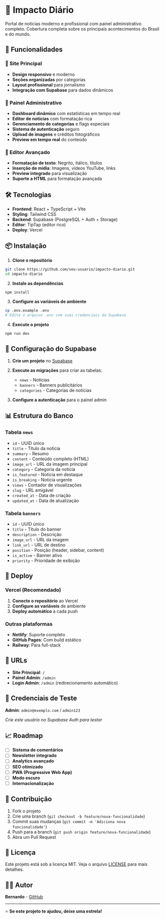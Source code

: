 # 📰 Impacto Diário

Portal de notícias moderno e profissional com painel administrativo completo. Cobertura completa sobre os principais acontecimentos do Brasil e do mundo.

## 🚀 Funcionalidades

### 📱 Site Principal
- **Design responsivo** e moderno
- **Seções organizadas** por categorias
- **Layout profissional** para jornalismo
- **Integração com Supabase** para dados dinâmicos

### 🔧 Painel Administrativo
- **Dashboard dinâmico** com estatísticas em tempo real
- **Editor de notícias** com formatação rica
- **Gerenciamento de categorias** e flags especiais
- **Sistema de autenticação** seguro
- **Upload de imagens** e créditos fotográficos
- **Preview em tempo real** do conteúdo

### 📝 Editor Avançado
- **Formatação de texto**: Negrito, itálico, títulos
- **Inserção de mídia**: Imagens, vídeos YouTube, links
- **Preview integrado** para visualização
- **Suporte a HTML** para formatação avançada

## 🛠️ Tecnologias

- **Frontend**: React + TypeScript + Vite
- **Styling**: Tailwind CSS
- **Backend**: Supabase (PostgreSQL + Auth + Storage)
- **Editor**: TipTap (editor rico)
- **Deploy**: Vercel

## 📦 Instalação

1. **Clone o repositório**
```bash
git clone https://github.com/seu-usuario/impacto-diario.git
cd impacto-diario
```

2. **Instale as dependências**
```bash
npm install
```

3. **Configure as variáveis de ambiente**
```bash
cp .env.example .env
# Edite o arquivo .env com suas credenciais do Supabase
```

4. **Execute o projeto**
```bash
npm run dev
```

## 🔧 Configuração do Supabase

1. **Crie um projeto** no [Supabase](https://supabase.com)
2. **Execute as migrações** para criar as tabelas:
   - `news` - Notícias
   - `banners` - Banners publicitários
   - `categories` - Categorias de notícias

3. **Configure a autenticação** para o painel admin

## 📊 Estrutura do Banco

### Tabela `news`
- `id` - UUID único
- `title` - Título da notícia
- `summary` - Resumo
- `content` - Conteúdo completo (HTML)
- `image_url` - URL da imagem principal
- `category` - Categoria da notícia
- `is_featured` - Notícia em destaque
- `is_breaking` - Notícia urgente
- `views` - Contador de visualizações
- `slug` - URL amigável
- `created_at` - Data de criação
- `updated_at` - Data de atualização

### Tabela `banners`
- `id` - UUID único
- `title` - Título do banner
- `description` - Descrição
- `image_url` - URL da imagem
- `link_url` - URL de destino
- `position` - Posição (header, sidebar, content)
- `is_active` - Banner ativo
- `priority` - Prioridade de exibição

## 🚀 Deploy

### Vercel (Recomendado)
1. **Conecte o repositório** ao Vercel
2. **Configure as variáveis** de ambiente
3. **Deploy automático** a cada push

### Outras plataformas
- **Netlify**: Suporte completo
- **GitHub Pages**: Com build estático
- **Railway**: Para full-stack

## 📱 URLs

- **Site Principal**: `/`
- **Painel Admin**: `/admin`
- **Login Admin**: `/admin` (redirecionamento automático)

## 🔐 Credenciais de Teste

**Admin**: `admin@exemplo.com` / `admin123`

*Crie este usuário no Supabase Auth para testar*

## 📈 Roadmap

- [ ] **Sistema de comentários**
- [ ] **Newsletter integrado**
- [ ] **Analytics avançado**
- [ ] **SEO otimizado**
- [ ] **PWA (Progressive Web App)**
- [ ] **Modo escuro**
- [ ] **Internacionalização**

## 🤝 Contribuição

1. Fork o projeto
2. Crie uma branch (`git checkout -b feature/nova-funcionalidade`)
3. Commit suas mudanças (`git commit -m 'Adiciona nova funcionalidade'`)
4. Push para a branch (`git push origin feature/nova-funcionalidade`)
5. Abra um Pull Request

## 📄 Licença

Este projeto está sob a licença MIT. Veja o arquivo [LICENSE](LICENSE) para mais detalhes.

## 👨‍💻 Autor

**Bernardo** - [GitHub](https://github.com/seu-usuario)

---

⭐ **Se este projeto te ajudou, deixe uma estrela!**
